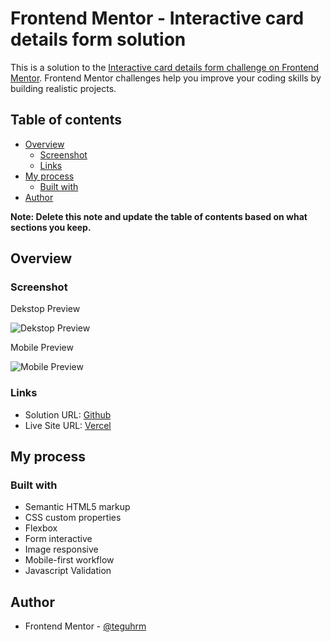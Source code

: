 # Frontend Mentor - Interactive card details form solution

This is a solution to the [Interactive card details form challenge on Frontend Mentor](https://www.frontendmentor.io/challenges/interactive-card-details-form-XpS8cKZDWw). Frontend Mentor challenges help you improve your coding skills by building realistic projects. 

## Table of contents

- [Overview](#overview)
  - [Screenshot](#screenshot)
  - [Links](#links)
- [My process](#my-process)
  - [Built with](#built-with)
- [Author](#author)

**Note: Delete this note and update the table of contents based on what sections you keep.**

## Overview

### Screenshot

  <p>Dekstop Preview</p>
  <img src="./screenshoot/Interactive Rating - Dekstop.png"
         alt="Dekstop Preview">

  <p>Mobile Preview</p>
  <img src="./screenshoot/Interactive Rating - Mobile.png"
         alt="Mobile Preview">
  
  

### Links

- Solution URL: [Github](https://github.com/teguhrm/interactiveratingcomponent)
- Live Site URL: [Vercel](https://interactiveratingcomponent-ten.vercel.app/)

## My process

### Built with

- Semantic HTML5 markup
- CSS custom properties
- Flexbox
- Form interactive
- Image responsive
- Mobile-first workflow
- Javascript Validation

## Author

- Frontend Mentor - [@teguhrm](https://www.frontendmentor.io/profile/teguhrm)

